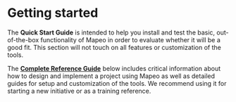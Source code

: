 # Getting started

The **Quick Start Guide** is intended to help you install and test the basic, out-of-the-box functionality of Mapeo in order to evaluate whether it will be a good fit. This section will not touch on all features or customization of the tools.&#x20;

The [**Complete Reference Guide**](../reference-guide/welcome-introduction.md) below includes critical information about how to design and implement a project using Mapeo as well as detailed guides for setup and customization of the tools. We recommend using it for starting a new initiative or as a training reference.
